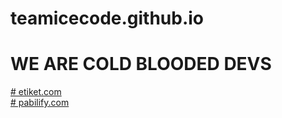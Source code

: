 # teamicecode.github.io
<html>
<body>
<h1> WE ARE COLD BLOODED DEVS </h1>
  <dt>
  <a href="https://teamicecode.github.io/etiket.com/home" target=”_blank”># etiket.com </a>
  </dt>
    <dt>
  <a href="https://teamicecode.github.io/etiket.com/home"># pabilify.com </a>
  </dt>
</body>
</html>
